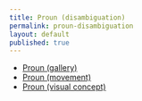 ```yaml
---
title: Proun (disambiguation)
permalink: proun-disambiguation
layout: default
published: true
---
```


+ [Proun (gallery)](proun-gallery)
+ [Proun (movement)](proun-movement)
+ [Proun (visual concept)](proun-visual-concept)
